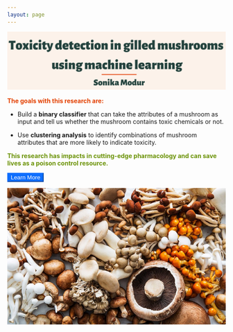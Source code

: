 ```yaml
---
layout: page
---
```

![alt-text-1](/assets/img/Title2.png "title")


<font color="#E34000"><b>The goals with this research are:</b></font>
 
- Build a **binary classifier** that can take the attributes of a mushroom as input and tell us whether the mushroom contains toxic chemicals or not.
 
- Use **clustering analysis** to identify combinations of mushroom attributes that are more likely to indicate toxicity.


<font color="#6b9207"><b>This research has impacts in cutting-edge pharmacology and can save lives as a poison control resource.</b></font>

<a href="https://sonikarichamodur.github.io/abstract/">
    <button type="button" style="color:#fff;background-color:#0d6efd;border-color:#0d6efd">Learn More</button> 
</a>
 


![alt-text-1](/assets/img/different-mushrooms.jpeg "mushrooms") 






